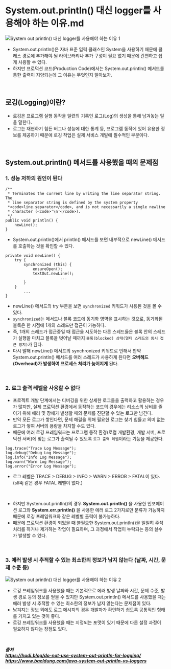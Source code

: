 # System.out.println() 대신 logger를 사용해야 하는 이유.md

![System out println() 대신 logger를 사용해야 하는 이유 1](https://github.com/taechacode/TIL/assets/63395751/a41d3d71-5417-46e2-963b-d1a51a9d79d8)

- System.out.println()은 자바 표준 입력 클래스인 System을 사용하기 때문에 클래스 경로에 추가해야 될 라이브러리나 추가 구성이 필요 없기 때문에 간편하고 쉽게 사용할 수 있다.
- 하지만 프로덕션 코드(Production Code)에서는 System.out.println() 메서드를 통한 출력이 지양되는데 그 이유는 무엇인지 알아보자.

<br/>

## 로깅(Logging)이란?

- 로깅은 프로그램 실행 동작을 일련의 기록인 로그(Log)의 생성을 통해 남겨놓는 일을 말한다.
- 로그는 재현하기 힘든 버그나 성능에 대한 통계 등, 프로그램 동작에 있어 유용한 정보를 제공하기 때문에 로깅 작업은 실제 서비스 개발에 필수적인 부분이다.

<br/>

## System.out.println() 메서드를 사용했을 때의 문제점

### 1. 성능 저하의 원인이 된다

```
/**
 * Terminates the current line by writing the line separator string.  The
 * line separator string is defined by the system property
 *<code>line.separator</code>, and is not necessarily a single newline
 * character (<code>'\n'</code>).
 */
public void println() {
    newLine();
}
```

- System.out.println()에서 println() 메서드를 보면 내부적으로 newLine() 메서드를 호출하는 것을 확인할 수 있다.

```
private void newLine() {
    try {
        synchronized (this) {
            ensureOpen();
            textOut.newLine();
						...
        }
    }
		...
}
```

- newLine() 메서드의 try 부분을 보면 `synchronized` 키워드가 사용된 것을 볼 수 있다.
- `synchronized`는 메서드나 블록 코드에 동기화 영역을 표시하는 것으로, 동기화된 블록은 한 시점에 1개의 스레드만 접근이 가능하다.
- 즉, 1개의 스레드가 접근중일 때 접근을 시도하는 다른 스레드들은 블록 안의 스레드가 실행을 마치고 블록을 벗어날 때까지 `블록(blocked) 상태(멀티 스레드의 동시 접근 방지)`가 된다.
- 다시 말해 newLine() 메서드의 synchronized 키워드로 인해서 만약 System.out.println() 메서드를 여러 스레드가 사용하게 된다면 **오버헤드(Overhead)가 발생하여 프로세스 처리가 늦어지게** 된다.

<br/>

### 2. 로그 출력 레벨을 사용할 수 없다

- 프로젝트 개발 단계에서는 디버깅을 위한 상세한 로그들을 출력하고 활용하는 경우가 많지만, 실제 프로덕션 환경에서 동작하는 코드의 경우에는 리소스의 낭비를 줄이기 위해 에러 및 장애가 발생할 때의 문제를 진단할 수 있는 로그만 남긴다.
- 만약 모든 로그가 쌓인다면, 문제 해결을 위해 필요한 로그는 찾기 힘들고 의미 없는 로그가 쌓여 서버의 용량을 차지할 수도 있다.
- 때문에 여러 로깅 프레임워크는 프로그램 동작 환경(로컬 개발환경, 개발 서버, 프로덕션 서버)에 맞는 로그가 출력될 수 있도록 `로그 출력 레벨`이라는 기능을 제공한다.

```
log.trace("Trace Log Message");
log.debug("Debug Log Message");
log.info("Info Log Message");
log.warn("Warn Log Message");
log.error("Error Log Message");
```

- 로그 레벨은 TRACE > DEBUG > INFO > WARN > ERROR > FATAL이 있다. (slf4j 같은 경우 FATAL 레벨이 없다.)

<br/>

- 하지만 System.out.println()의 경우 **System.out.println()** 을 사용한 인포메이션 로그와 **System.err.println()** 을 사용한 에러 로그 2가지로만 분류가 가능하지 때문에 로깅 프레임워크와 같은 레벨별 출력이 불가능하다.
- 때문에 프로덕션 환경이 되었을 때 불필요한 System.out.println()을 일일히 주석처리를 하거나 제거하는 작업이 필요하며, 그 과정에서 작업이 누락되는 등의 실수가 발생할 수 있다.

<br/>

### 3. 에러 발생 시 추적할 수 있는 최소한의 정보가 남지 않는다 (날짜, 시간, 문제 수준 등)

![System out println() 대신 logger를 사용해야 하는 이유 2](https://github.com/taechacode/TIL/assets/63395751/07f5d390-7c8d-479f-8362-04181d6837ce)

- 로깅 프레임워크를 사용했을 때는 기본적으로 에러 발생 날짜와 시간, 문제 수준, 발생 경로 등의 정보를 얻을 수 있지만 System.out.println() 메서드를 사용했을 때는 에러 발생 시 추적할 수 있는 최소한의 정보가 남지 않는다는 문제점이 있다.
- 남겨지는 정보 외에도 로그 메시지의 경우 개발자가 확인하기 쉽도록 공통적인 형태를 가지고 있는 것이 좋다.
- 로깅 프레임워크를 사용했을 때는 지정되는 포맷이 있기 때문에 다른 설정 과정이 필요하지 않다는 장점도 있다.

<br/>

***출처*** <br/>
***https://hudi.blog/do-not-use-system-out-println-for-logging/*** <br/>
***https://www.baeldung.com/java-system-out-println-vs-loggers***
